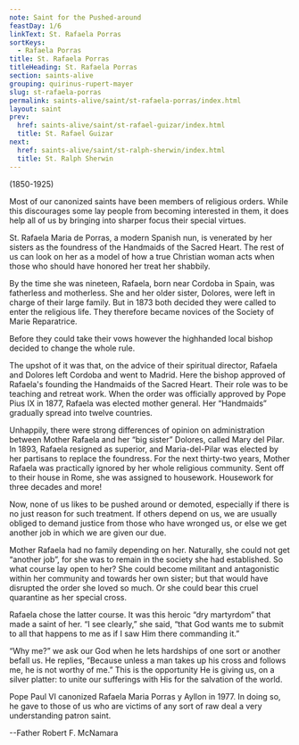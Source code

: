 ```yaml
---
note: Saint for the Pushed-around
feastDay: 1/6
linkText: St. Rafaela Porras
sortKeys:
  - Rafaela Porras
title: St. Rafaela Porras
titleHeading: St. Rafaela Porras
section: saints-alive
grouping: quirinus-rupert-mayer
slug: st-rafaela-porras
permalink: saints-alive/saint/st-rafaela-porras/index.html
layout: saint
prev:
  href: saints-alive/saint/st-rafael-guizar/index.html
  title: St. Rafael Guizar
next:
  href: saints-alive/saint/st-ralph-sherwin/index.html
  title: St. Ralph Sherwin
---
```

(1850-1925)

Most of our canonized saints have been members of religious orders. While this discourages some lay people from becoming interested in them, it does help all of us by bringing into sharper focus their special virtues.

St. Rafaela Maria de Porras, a modern Spanish nun, is venerated by her sisters as the foundress of the Handmaids of the Sacred Heart. The rest of us can look on her as a model of how a true Christian woman acts when those who should have honored her treat her shabbily.

By the time she was nineteen, Rafaela, born near Cordoba in Spain, was fatherless and motherless. She and her older sister, Dolores, were left in charge of their large family. But in 1873 both decided they were called to enter the religious life. They therefore became novices of the Society of Marie Reparatrice.

Before they could take their vows however the highhanded local bishop decided to change the whole rule.

The upshot of it was that, on the advice of their spiritual director, Rafaela and Dolores left Cordoba and went to Madrid. Here the bishop approved of Rafaela's founding the Handmaids of the Sacred Heart. Their role was to be teaching and retreat work. When the order was officially approved by Pope Pius IX in 1877, Rafaela was elected mother general. Her “Handmaids” gradually spread into twelve countries.

Unhappily, there were strong differences of opinion on administration between Mother Rafaela and her “big sister” Dolores, called Mary del Pilar. In 1893, Rafaela resigned as superior, and Maria-del-Pilar was elected by her partisans to replace the foundress. For the next thirty-two years, Mother Rafaela was practically ignored by her whole religious community. Sent off to their house in Rome, she was assigned to housework. Housework for three decades and more!

Now, none of us likes to be pushed around or demoted, especially if there is no just reason for such treatment. If others depend on us, we are usually obliged to demand justice from those who have wronged us, or else we get another job in which we are given our due.

Mother Rafaela had no family depending on her. Naturally, she could not get “another job”, for she was to remain in the society she had established. So what course lay open to her? She could become militant and antagonistic within her community and towards her own sister; but that would have disrupted the order she loved so much. Or she could bear this cruel quarantine as her special cross.

Rafaela chose the latter course. It was this heroic “dry martyrdom” that made a saint of her. “I see clearly,” she said, “that God wants me to submit to all that happens to me as if I saw Him there commanding it.”

“Why me?” we ask our God when he lets hardships of one sort or another befall us. He replies, “Because unless a man takes up his cross and follows me, he is not worthy of me.” This is the opportunity He is giving us, on a silver platter: to unite our sufferings with His for the salvation of the world.

Pope Paul VI canonized Rafaela Maria Porras y Ayllon in 1977. In doing so, he gave to those of us who are victims of any sort of raw deal a very understanding patron saint.

\--Father Robert F. McNamara